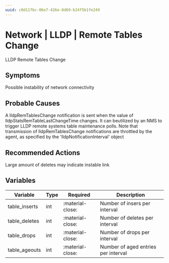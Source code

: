 ```yaml
---
uuid: c0d11fbc-06e7-426e-8d69-b24f5b1fe249
---
```

# Network | LLDP | Remote Tables Change

LLDP Remote Tables Change

## Symptoms

Possible instability of network connectivity

## Probable Causes

A lldpRemTablesChange notification is sent when the value of lldpStatsRemTableLastChangeTime changes.
It can beutilized by an NMS to trigger LLDP remote systems table maintenance polls.
Note that transmission of lldpRemTablesChange notifications are throttled by the agent, as specified by the 'lldpNotificationInterval' object

## Recommended Actions

Large amount of deletes may indicate instable link

## Variables

Variable | Type | Required | Description
--- | --- | --- | ---
table_inserts | int | :material-close: | Number of insers per interval
table_deletes | int | :material-close: | Number of deletes per interval
table_drops | int | :material-close: | Number of drops per interval
table_ageouts | int | :material-close: | Number of aged entries per interval
